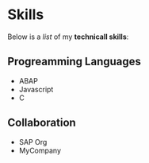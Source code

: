 # Skills

Below is a _list_ of my **technicall skills**:

## Progreamming Languages
- ABAP
- Javascript
- C

## Collaboration
- SAP Org
- MyCompany
